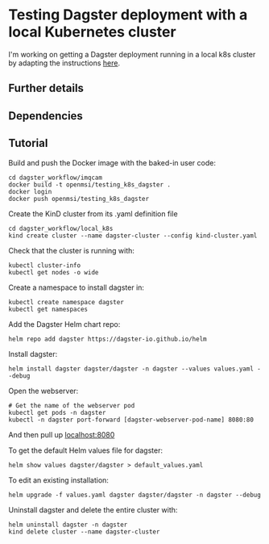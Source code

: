 # Testing Dagster deployment with a local Kubernetes cluster

I'm working on getting a Dagster deployment running in a local k8s cluster by adapting the instructions [here](https://docs.dagster.io/deployment/guides/kubernetes/deploying-with-helm).

## Further details

## Dependencies

## Tutorial

Build and push the Docker image with the baked-in user code:

    cd dagster_workflow/imqcam
    docker build -t openmsi/testing_k8s_dagster .
    docker login
    docker push openmsi/testing_k8s_dagster

Create the KinD cluster from its .yaml definition file

    cd dagster_workflow/local_k8s
    kind create cluster --name dagster-cluster --config kind-cluster.yaml

Check that the cluster is running with:

    kubectl cluster-info
    kubectl get nodes -o wide

Create a namespace to install dagster in:

    kubectl create namespace dagster
    kubectl get namespaces

Add the Dagster Helm chart repo:

    helm repo add dagster https://dagster-io.github.io/helm

Install dagster:

    helm install dagster dagster/dagster -n dagster --values values.yaml --debug

Open the webserver:

    # Get the name of the webserver pod
    kubectl get pods -n dagster
    kubectl -n dagster port-forward [dagster-webserver-pod-name] 8080:80

And then pull up [localhost:8080](http://localhost:8080/)

To get the default Helm values file for dagster:

    helm show values dagster/dagster > default_values.yaml

To edit an existing installation:

    helm upgrade -f values.yaml dagster dagster/dagster -n dagster --debug

Uninstall dagster and delete the entire cluster with:

    helm uninstall dagster -n dagster
    kind delete cluster --name dagster-cluster
